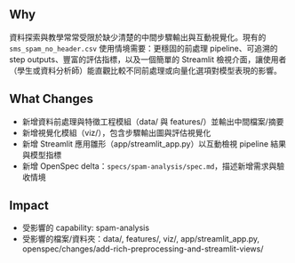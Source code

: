 ## Why
資料探索與教學常常受限於缺少清楚的中間步驟輸出與互動視覺化。現有的 `sms_spam_no_header.csv` 使用情境需要：更穩固的前處理 pipeline、可追溯的 step outputs、豐富的評估指標，以及一個簡單的 Streamlit 檢視介面，讓使用者（學生或資料分析師）能直觀比較不同前處理或向量化選項對模型表現的影響。

## What Changes
- 新增資料前處理與特徵工程模組（data/ 與 features/）並輸出中間檔案/摘要
- 新增視覺化模組（viz/），包含步驟輸出圖與評估視覺化
- 新增 Streamlit 應用雛形（app/streamlit_app.py）以互動檢視 pipeline 結果與模型指標
- 新增 OpenSpec delta：`specs/spam-analysis/spec.md`，描述新增需求與驗收情境

## Impact
- 受影響的 capability: spam-analysis
- 受影響的檔案/資料夾：data/, features/, viz/, app/streamlit_app.py, openspec/changes/add-rich-preprocessing-and-streamlit-views/
